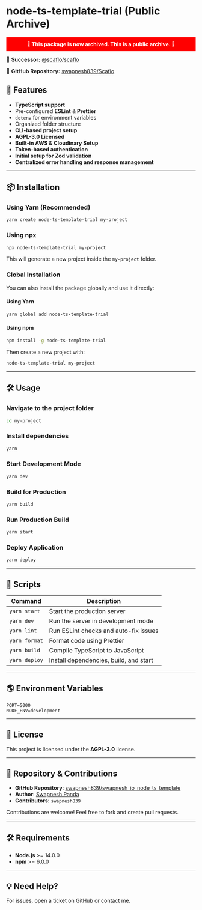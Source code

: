 # node-ts-template-trial (Public Archive)

<div style="background-color: red; color: white; text-align: center; padding: 10px; font-weight: bold;">
🚨 This package is now archived. This is a public archive. 🚨
</div>



🔄 **Successor:** [@scaflo/scaflo](https://www.npmjs.com/package/@scaflo/scaflo)

📂 **GitHub Repository:** [swapnesh839/Scaflo](https://github.com/swapnesh839/Scaflo)

## 🚀 Features

- **TypeScript support**
- Pre-configured **ESLint** & **Prettier**
- `dotenv` for environment variables
- Organized folder structure
- **CLI-based project setup**
- **AGPL-3.0 Licensed**
- **Built-in AWS & Cloudinary Setup**
- **Token-based authentication**
- **Initial setup for Zod validation**
- **Centralized error handling and response management**

---

## 📦 Installation

### **Using Yarn (Recommended)**

```sh
yarn create node-ts-template-trial my-project
```

### **Using npx**

```sh
npx node-ts-template-trial my-project
```

This will generate a new project inside the `my-project` folder.

### **Global Installation**

You can also install the package globally and use it directly:

#### **Using Yarn**

```sh
yarn global add node-ts-template-trial
```

#### **Using npm**

```sh
npm install -g node-ts-template-trial
```

Then create a new project with:

```sh
node-ts-template-trial my-project
```

---

## 🛠 Usage

### **Navigate to the project folder**

```sh
cd my-project
```

### **Install dependencies**

```sh
yarn
```

### **Start Development Mode**

```sh
yarn dev
```

### **Build for Production**

```sh
yarn build
```

### **Run Production Build**

```sh
yarn start
```

### **Deploy Application**

```sh
yarn deploy
```

---

## 🔧 Scripts

| Command            | Description                                 |
|--------------------|---------------------------------------------|
| `yarn start`       | Start the production server                 |
| `yarn dev`         | Run the server in development mode          |
| `yarn lint`        | Run ESLint checks and auto-fix issues       |
| `yarn format`      | Format code using Prettier                  |
| `yarn build`       | Compile TypeScript to JavaScript            |
| `yarn deploy`      | Install dependencies, build, and start      |

---

## 🌎 Environment Variables

```env
PORT=5000
NODE_ENV=development
```

---

## 📜 License

This project is licensed under the **AGPL-3.0** license.

---

## 📂 Repository & Contributions

- **GitHub Repository**: [swapnesh839/swapnesh_io_node_ts_template](https://github.com/swapnesh839/swapnesh_io_node_ts_template.git)
- **Author**: [Swapnesh Panda](https://github.com/swapnesh839)
- **Contributors**: `swapnesh839`

Contributions are welcome! Feel free to fork and create pull requests.

---

## 🛠 Requirements

- **Node.js** >= 14.0.0
- **npm** >= 6.0.0

---

## 💡 Need Help?

For issues, open a ticket on GitHub or contact me.

